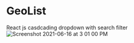 # GeoList
React js casdcading dropdown with search filter
![Screenshot 2021-06-16 at 3 01 00 PM](https://user-images.githubusercontent.com/12800370/122328305-0b109680-cf4d-11eb-8e27-fa0fd2adbf0b.png)
